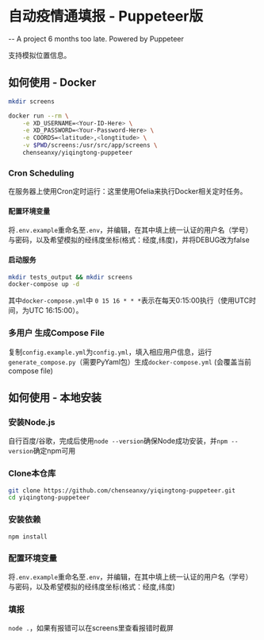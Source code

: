 # 自动疫情通填报 - Puppeteer版

 -- A project 6 months too late. Powered by Puppeteer

支持模拟位置信息。

## 如何使用 - Docker

```bash
mkdir screens

docker run --rm \
    -e XD_USERNAME=<Your-ID-Here> \
    -e XD_PASSWORD=<Your-Password-Here> \
    -e COORDS=<latitude>,<longtitude> \
    -v $PWD/screens:/usr/src/app/screens \
    chenseanxy/yiqingtong-puppeteer
```

### Cron Scheduling

在服务器上使用Cron定时运行：这里使用Ofelia来执行Docker相关定时任务。

#### 配置环境变量

将`.env.example`重命名至`.env`，并编辑，在其中填上统一认证的用户名（学号）与密码，以及希望模拟的经纬度坐标(格式：经度,纬度)，并将DEBUG改为false

#### 启动服务

```bash
mkdir tests_output && mkdir screens
docker-compose up -d
```

其中`docker-compose.yml`中 `0 15 16 * * *`表示在每天0:15:00执行（使用UTC时间，为UTC 16:15:00）。

### 多用户 生成Compose File

复制`config.example.yml`为`config.yml`，填入相应用户信息，运行`generate_compose.py`（需要PyYaml包）生成`docker-compose.yml` (会覆盖当前compose file)

## 如何使用 - 本地安装

### 安装Node.js

自行百度/谷歌，完成后使用`node --version`确保Node成功安装，并`npm --version`确定npm可用

### Clone本仓库

```bash
git clone https://github.com/chenseanxy/yiqingtong-puppeteer.git
cd yiqingtong-puppeteer
```

### 安装依赖

`npm install`

### 配置环境变量

将`.env.example`重命名至`.env`，并编辑，在其中填上统一认证的用户名（学号）与密码，以及希望模拟的经纬度坐标(格式：经度,纬度)

### 填报

`node .`，如果有报错可以在screens里查看报错时截屏

